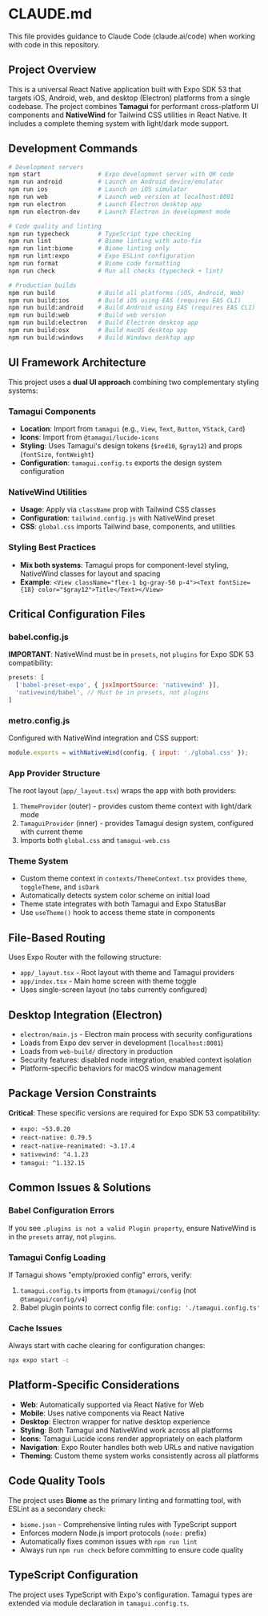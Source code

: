 # CLAUDE.md

This file provides guidance to Claude Code (claude.ai/code) when working with code in this repository.

## Project Overview

This is a universal React Native application built with Expo SDK 53 that targets iOS, Android, web, and desktop (Electron) platforms from a single codebase. The project combines **Tamagui** for performant cross-platform UI components and **NativeWind** for Tailwind CSS utilities in React Native. It includes a complete theming system with light/dark mode support.

## Development Commands

```bash
# Development servers
npm start                # Expo development server with QR code
npm run android          # Launch on Android device/emulator
npm run ios              # Launch on iOS simulator  
npm run web              # Launch web version at localhost:8081
npm run electron         # Launch Electron desktop app
npm run electron-dev     # Launch Electron in development mode

# Code quality and linting
npm run typecheck        # TypeScript type checking
npm run lint             # Biome linting with auto-fix
npm run lint:biome       # Biome linting only
npm run lint:expo        # Expo ESLint configuration
npm run format           # Biome code formatting
npm run check            # Run all checks (typecheck + lint)

# Production builds
npm run build            # Build all platforms (iOS, Android, Web)
npm run build:ios        # Build iOS using EAS (requires EAS CLI)
npm run build:android    # Build Android using EAS (requires EAS CLI)  
npm run build:web        # Build web version
npm run build:electron   # Build Electron desktop app
npm run build:osx        # Build macOS desktop app
npm run build:windows    # Build Windows desktop app
```

## UI Framework Architecture

This project uses a **dual UI approach** combining two complementary styling systems:

### Tamagui Components
- **Location**: Import from `tamagui` (e.g., `View`, `Text`, `Button`, `YStack`, `Card`)
- **Icons**: Import from `@tamagui/lucide-icons`
- **Styling**: Uses Tamagui's design tokens (`$red10`, `$gray12`) and props (`fontSize`, `fontWeight`)
- **Configuration**: `tamagui.config.ts` exports the design system configuration

### NativeWind Utilities  
- **Usage**: Apply via `className` prop with Tailwind CSS classes
- **Configuration**: `tailwind.config.js` with NativeWind preset
- **CSS**: `global.css` imports Tailwind base, components, and utilities

### Styling Best Practices
- **Mix both systems**: Tamagui props for component-level styling, NativeWind classes for layout and spacing
- **Example**: `<View className="flex-1 bg-gray-50 p-4"><Text fontSize={18} color="$gray12">Title</Text></View>`

## Critical Configuration Files

### babel.config.js
**IMPORTANT**: NativeWind must be in `presets`, not `plugins` for Expo SDK 53 compatibility:
```javascript
presets: [
  ['babel-preset-expo', { jsxImportSource: 'nativewind' }],
  'nativewind/babel', // Must be in presets, not plugins
]
```

### metro.config.js
Configured with NativeWind integration and CSS support:
```javascript
module.exports = withNativeWind(config, { input: './global.css' });
```

### App Provider Structure
The root layout (`app/_layout.tsx`) wraps the app with both providers:
1. `ThemeProvider` (outer) - provides custom theme context with light/dark mode
2. `TamaguiProvider` (inner) - provides Tamagui design system, configured with current theme
3. Imports both `global.css` and `tamagui-web.css`

### Theme System
- Custom theme context in `contexts/ThemeContext.tsx` provides `theme`, `toggleTheme`, and `isDark`
- Automatically detects system color scheme on initial load
- Theme state integrates with both Tamagui and Expo StatusBar
- Use `useTheme()` hook to access theme state in components

## File-Based Routing

Uses Expo Router with the following structure:
- `app/_layout.tsx` - Root layout with theme and Tamagui providers
- `app/index.tsx` - Main home screen with theme toggle
- Uses single-screen layout (no tabs currently configured)

## Desktop Integration (Electron)

- `electron/main.js` - Electron main process with security configurations
- Loads from Expo dev server in development (`localhost:8081`)
- Loads from `web-build/` directory in production
- Security features: disabled node integration, enabled context isolation
- Platform-specific behaviors for macOS window management

## Package Version Constraints

**Critical**: These specific versions are required for Expo SDK 53 compatibility:
- `expo: ~53.0.20`
- `react-native: 0.79.5`
- `react-native-reanimated: ~3.17.4`
- `nativewind: ^4.1.23`
- `tamagui: ^1.132.15`

## Common Issues & Solutions

### Babel Configuration Errors
If you see `.plugins is not a valid Plugin property`, ensure NativeWind is in the `presets` array, not `plugins`.

### Tamagui Config Loading
If Tamagui shows "empty/proxied config" errors, verify:
1. `tamagui.config.ts` imports from `@tamagui/config` (not `@tamagui/config/v4`)
2. Babel plugin points to correct config file: `config: './tamagui.config.ts'`

### Cache Issues
Always start with cache clearing for configuration changes:
```bash
npx expo start -c
```

## Platform-Specific Considerations

- **Web**: Automatically supported via React Native for Web
- **Mobile**: Uses native components via React Native  
- **Desktop**: Electron wrapper for native desktop experience
- **Styling**: Both Tamagui and NativeWind work across all platforms
- **Icons**: Tamagui Lucide icons render appropriately on each platform
- **Navigation**: Expo Router handles both web URLs and native navigation
- **Theming**: Custom theme system works consistently across all platforms

## Code Quality Tools

The project uses **Biome** as the primary linting and formatting tool, with ESLint as a secondary check:
- `biome.json` - Comprehensive linting rules with TypeScript support
- Enforces modern Node.js import protocols (`node:` prefix)
- Automatically fixes common issues with `npm run lint`
- Always run `npm run check` before committing to ensure code quality

## TypeScript Configuration

The project uses TypeScript with Expo's configuration. Tamagui types are extended via module declaration in `tamagui.config.ts`.